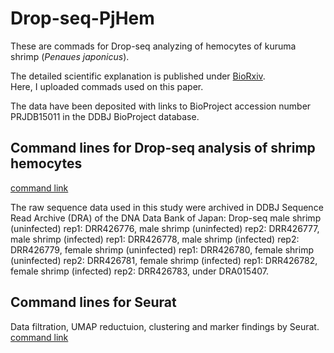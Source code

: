 # Drop-seq-PjHem
These are commads for Drop-seq analyzing of hemocytes of kuruma shrimp (*Penaues japonicus*). 

The detailed scientific explanation is published under [BioRxiv](https://www.biorxiv.org/content/10.1101/2023.01.04.521844v1).  
Here, I uploaded commads used on this paper.

The data have been deposited with links to BioProject accession number PRJDB15011 in the DDBJ BioProject database.

## Command lines for Drop-seq analysis of shrimp hemocytes
[command link](https://github.com/KeiichiroKOIWAI/Drop-seq-PjHem/blob/main/STARsolo.md)   

The raw sequence data used in this study were archived in DDBJ Sequence Read Archive (DRA) of the DNA Data Bank of Japan: Drop-seq male shrimp (uninfected) rep1: DRR426776, male shrimp (uninfected) rep2: DRR426777, male shrimp (infected) rep1: DRR426778, male shrimp (infected) rep2: DRR426779, female shrimp (uninfected) rep1: DRR426780, female shrimp (uninfected) rep2: DRR426781, female shrimp (infected) rep1: DRR426782, female shrimp (infected) rep2: DRR426783, under DRA015407. 

## Command lines for Seurat
Data filtration, UMAP reductuion, clustering and marker findings by Seurat. [command link](https://github.com/KeiichiroKOIWAI/Drop-seq-PjHem/blob/main/Seura_commands.md) 

